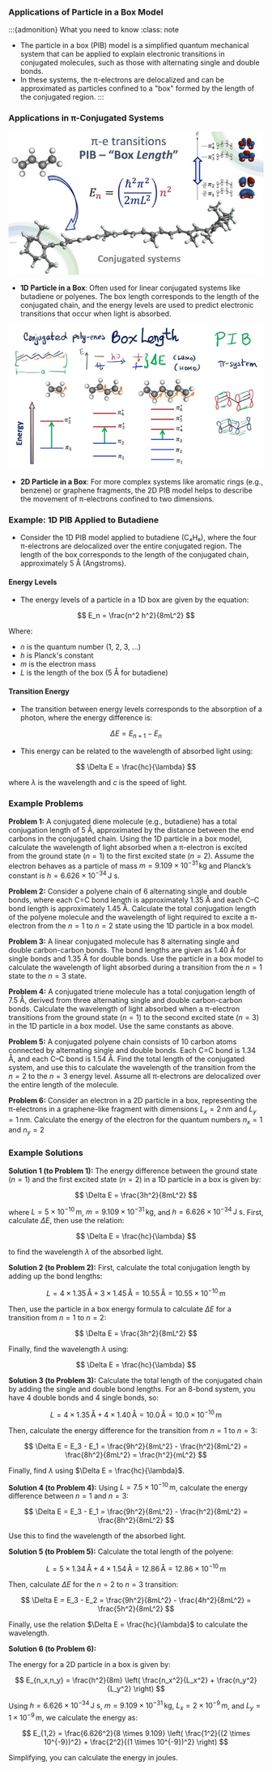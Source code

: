 
### Applications of Particle in a Box Model

:::{admonition} What you need to know
:class: note

- The particle in a box (PIB) model is a simplified quantum mechanical system that can be applied to explain electronic transitions in conjugated molecules, such as those with alternating single and double bonds.
- In these systems, the π-electrons are delocalized and can be approximated as particles confined to a "box" formed by the length of the conjugated region.
:::

### Applications in π-Conjugated Systems


![](./images/pib1d-1.jpeg)

- **1D Particle in a Box**: Often used for linear conjugated systems like butadiene or polyenes. The box length corresponds to the length of the conjugated chain, and the energy levels are used to predict electronic transitions that occur when light is absorbed.
  
![](./images/pib-applic2.jpeg)

- **2D Particle in a Box**: For more complex systems like aromatic rings (e.g., benzene) or graphene fragments, the 2D PIB model helps to describe the movement of π-electrons confined to two dimensions.

### Example: 1D PIB Applied to Butadiene

- Consider the 1D PIB model applied to butadiene (C₄H₆), where the four π-electrons are delocalized over the entire conjugated region. The length of the box corresponds to the length of the conjugated chain, approximately 5 Å (Angstroms).

#### Energy Levels
- The energy levels of a particle in a 1D box are given by the equation:

$$
E_n = \frac{n^2 h^2}{8mL^2}
$$

  Where:
  - $n$ is the quantum number (1, 2, 3, ...)
  - $h$ is Planck's constant
  - $m$ is the electron mass
  - $L$ is the length of the box (5 Å for butadiene)

#### Transition Energy
- The transition between energy levels corresponds to the absorption of a photon, where the energy difference is:

$$
\Delta E = E_{n+1} - E_n
$$

- This energy can be related to the wavelength of absorbed light using:

$$
\Delta E = \frac{hc}{\lambda}
$$

  where $\lambda$ is the wavelength and $c$ is the speed of light.


### Example Problems

**Problem 1:**
A conjugated diene molecule (e.g., butadiene) has a total conjugation length of 5 Å, approximated by the distance between the end carbons in the conjugated chain. Using the 1D particle in a box model, calculate the wavelength of light absorbed when a π-electron is excited from the ground state ($n = 1$) to the first excited state ($n = 2$). Assume the electron behaves as a particle of mass $m = 9.109 \times 10^{-31} \, \text{kg}$ and Planck’s constant is $h = 6.626 \times 10^{-34} \, \text{J s}$.

**Problem 2:**
Consider a polyene chain of 6 alternating single and double bonds, where each C=C bond length is approximately 1.35 Å and each C–C bond length is approximately 1.45 Å. Calculate the total conjugation length of the polyene molecule and the wavelength of light required to excite a π-electron from the $n = 1$ to $n = 2$ state using the 1D particle in a box model.

**Problem 3:**
A linear conjugated molecule has 8 alternating single and double carbon-carbon bonds. The bond lengths are given as 1.40 Å for single bonds and 1.35 Å for double bonds. Use the particle in a box model to calculate the wavelength of light absorbed during a transition from the $n = 1$ state to the $n = 3$ state. 

**Problem 4:**
A conjugated triene molecule has a total conjugation length of 7.5 Å, derived from three alternating single and double carbon-carbon bonds. Calculate the wavelength of light absorbed when a π-electron transitions from the ground state ($n = 1$) to the second excited state ($n = 3$) in the 1D particle in a box model. Use the same constants as above.

**Problem 5:**
A conjugated polyene chain consists of 10 carbon atoms connected by alternating single and double bonds. Each C=C bond is 1.34 Å, and each C–C bond is 1.54 Å. Find the total length of the conjugated system, and use this to calculate the wavelength of the transition from the $n = 2$ to the $n = 3$ energy level. Assume all π-electrons are delocalized over the entire length of the molecule.

**Problem 6:**
Consider an electron in a 2D particle in a box, representing the π-electrons in a graphene-like fragment with dimensions $L_x = 2 \, \text{nm}$ and $L_y = 1 \, \text{nm}$. Calculate the energy of the electron for the quantum numbers $n_x = 1$ and $n_y = 2$

### Example Solutions

**Solution 1 (to Problem 1):**
The energy difference between the ground state ($n = 1$) and the first excited state ($n = 2$) in a 1D particle in a box is given by:

$$
\Delta E = \frac{3h^2}{8mL^2}
$$

where $L = 5 \times 10^{-10} \, \text{m}$, $m = 9.109 \times 10^{-31} \, \text{kg}$, and $h = 6.626 \times 10^{-34} \, \text{J s}$. First, calculate $\Delta E$, then use the relation:

$$
\Delta E = \frac{hc}{\lambda}
$$

to find the wavelength $\lambda$ of the absorbed light.

**Solution 2 (to Problem 2):**
First, calculate the total conjugation length by adding up the bond lengths:

$$
L = 4 \times 1.35 \, \text{Å} + 3 \times 1.45 \, \text{Å} = 10.55 \, \text{Å} = 10.55 \times 10^{-10} \, \text{m}
$$

Then, use the particle in a box energy formula to calculate $\Delta E$ for a transition from $n = 1$ to $n = 2$:

$$
\Delta E = \frac{3h^2}{8mL^2}
$$

Finally, find the wavelength $\lambda$ using:

$$
\Delta E = \frac{hc}{\lambda}
$$

**Solution 3 (to Problem 3):**
Calculate the total length of the conjugated chain by adding the single and double bond lengths. For an 8-bond system, you have 4 double bonds and 4 single bonds, so:

$$
L = 4 \times 1.35 \, \text{Å} + 4 \times 1.40 \, \text{Å} = 10.0 \, \text{Å} = 10.0 \times 10^{-10} \, \text{m}
$$

Then, calculate the energy difference for the transition from $n = 1$ to $n = 3$:

$$
\Delta E = E_3 - E_1 = \frac{9h^2}{8mL^2} - \frac{h^2}{8mL^2} = \frac{8h^2}{8mL^2} = \frac{h^2}{mL^2}
$$

Finally, find $\lambda$ using $\Delta E = \frac{hc}{\lambda}$.

**Solution 4 (to Problem 4):**
Using $L = 7.5 \times 10^{-10} \, \text{m}$, calculate the energy difference between $n = 1$ and $n = 3$:

$$
\Delta E = E_3 - E_1 = \frac{9h^2}{8mL^2} - \frac{h^2}{8mL^2} = \frac{8h^2}{8mL^2}
$$

Use this to find the wavelength of the absorbed light.

**Solution 5 (to Problem 5):**
Calculate the total length of the polyene:

$$
L = 5 \times 1.34 \, \text{Å} + 4 \times 1.54 \, \text{Å} = 12.86 \, \text{Å} = 12.86 \times 10^{-10} \, \text{m}
$$

Then, calculate $\Delta E$ for the $n = 2$ to $n = 3$ transition:

$$
\Delta E = E_3 - E_2 = \frac{9h^2}{8mL^2} - \frac{4h^2}{8mL^2} = \frac{5h^2}{8mL^2}
$$

Finally, use the relation $\Delta E = \frac{hc}{\lambda}$ to calculate the wavelength.


**Solution 6 (to Problem 6):**

The energy for a 2D particle in a box is given by:

$$
E_{n_x,n_y} = \frac{h^2}{8m} \left( \frac{n_x^2}{L_x^2} + \frac{n_y^2}{L_y^2} \right)
$$

Using $h = 6.626 \times 10^{-34} \, \text{J s}$, $m = 9.109 \times 10^{-31} \, \text{kg}$, $L_x = 2 \times 10^{-9} \, \text{m}$, and $L_y = 1 \times 10^{-9} \, \text{m}$, we calculate the energy as:

$$
E_{1,2} = \frac{6.626^2}{8 \times 9.109} \left( \frac{1^2}{(2 \times 10^{-9})^2} + \frac{2^2}{(1 \times 10^{-9})^2} \right)
$$

Simplifying, you can calculate the energy in joules.


